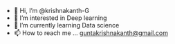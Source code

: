 - 👋 Hi, I’m @krishnakanth-G
- 👀 I’m interested in Deep learning
- 🌱 I’m currently learning Data science
- 📫 How to reach me ... guntakrishnakanth@gmail.com

<!---
krishnakanth-G/krishnakanth-G is a ✨ special ✨ repository because its `README.md` (this file) appears on your GitHub profile.
You can click the Preview link to take a look at your changes.
--->
